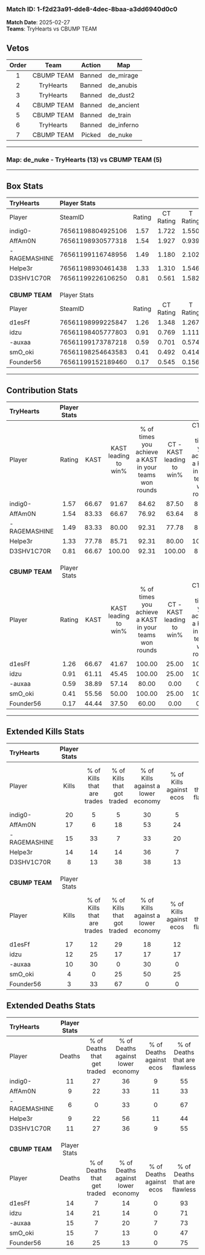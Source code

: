 ### Match ID: 1-f2d23a91-dde8-4dec-8baa-a3dd6940d0c0  
**Match Date**: 2025-02-27  
**Teams**: TryHearts vs CBUMP TEAM  

## Vetos  

| Order | Team | Action | Map |
| :---: | :--: | :----: | --- |
| 1 | CBUMP TEAM | Banned | de_mirage |
| 2 | TryHearts | Banned | de_anubis |
| 3 | TryHearts | Banned | de_dust2 |
| 4 | CBUMP TEAM | Banned | de_ancient |
| 5 | CBUMP TEAM | Banned | de_train |
| 6 | TryHearts | Banned | de_inferno |
| 7 | CBUMP TEAM | Picked | de_nuke |

---  

### **Map**: de_nuke - TryHearts (13) vs CBUMP TEAM (5)  
---  

## Box Stats  

| **TryHearts**  | Player Stats      |        |           |          |       |       |       |         |        |      |     |
| :- | :- | :-: | :-: | :-: | :-: | :-: | :-: | :-: | :-: | :-: | :-: |
| Player         | SteamID           | Rating | CT Rating | T Rating | KAST  |  ADR  | Kills | Assists | Deaths | K/D  | HS% |
| indig0-        | 76561198804925106 |  1.57  |   1.722   |  1.550   | 66.67 | 119.1 |  20   |    2    |   11   | 1.82 | 30  |
| AffAm0N        | 76561198930577318 |  1.54  |   1.927   |  0.939   | 83.33 | 96.1  |  17   |    2    |   9    | 1.89 | 82  |
| -RAGEMASHINE   | 76561199116748956 |  1.49  |   1.180   |  2.102   | 83.33 | 80.4  |  15   |    3    |   6    | 2.50 | 40  |
| Helpe3r        | 76561198930461438 |  1.33  |   1.310   |  1.546   | 77.78 | 84.3  |  14   |    4    |   9    | 1.56 | 50  |
| D3SHV1C70R     | 76561199226106250 |  0.81  |   0.561   |  1.582   | 66.67 | 57.3  |   8   |    4    |   11   | 0.73 | 62  |
|                |                   |        |           |          |       |       |       |         |        |      |     |
|                |                   |        |           |          |       |       |       |         |        |      |     |
|                |                   |        |           |          |       |       |       |         |        |      |     |
| **CBUMP TEAM** | Player Stats      |        |           |          |       |       |       |         |        |      |     |
| Player         | SteamID           | Rating | CT Rating | T Rating | KAST  |  ADR  | Kills | Assists | Deaths | K/D  | HS% |
| d1esFf         | 76561198999225847 |  1.26  |   1.348   |  1.267   | 66.67 | 94.8  |  17   |    2    |   14   | 1.21 | 76  |
| idzu           | 76561198405777803 |  0.91  |   0.769   |  1.111   | 61.11 | 67.6  |  12   |    4    |   14   | 0.86 | 66  |
| -auxaa         | 76561199173787218 |  0.59  |   0.701   |  0.574   | 38.89 | 55.6  |  10   |    5    |   15   | 0.67 | 60  |
| smO_oki        | 76561198254643583 |  0.41  |   0.492   |  0.414   | 55.56 | 52.2  |   4   |    5    |   15   | 0.27 | 50  |
| Founder56      | 76561199152189460 |  0.17  |   0.545   |  0.156   | 44.44 | 29.6  |   3   |    3    |   16   | 0.19 |  0  |
---  

## Contribution Stats  

| **TryHearts**  | Player Stats |       |                      |                                                        |                           |                                                             |                          |                                                            |
| :- | :-: | :-: | :-: | :-: | :-: | :-: | :-: | :-: |
| Player         |    Rating    | KAST  | KAST leading to win% | % of times you achieve a KAST in your teams won rounds | CT - KAST leading to win% | CT - % of times you achieve a KAST in your teams won rounds | T - KAST leading to win% | T - % of times you achieve a KAST in your teams won rounds |
| indig0-        |     1.57     | 66.67 |        91.67         |                         84.62                          |           87.50           |                            87.50                            |          100.00          |                           80.00                            |
| AffAm0N        |     1.54     | 83.33 |        66.67         |                         76.92                          |           63.64           |                            87.50                            |          75.00           |                           60.00                            |
| -RAGEMASHINE   |     1.49     | 83.33 |        80.00         |                         92.31                          |           77.78           |                            87.50                            |          83.33           |                           100.00                           |
| Helpe3r        |     1.33     | 77.78 |        85.71         |                         92.31                          |           80.00           |                           100.00                            |          100.00          |                           80.00                            |
| D3SHV1C70R     |     0.81     | 66.67 |        100.00        |                         92.31                          |          100.00           |                            87.50                            |          100.00          |                           100.00                           |
|                |              |       |                      |                                                        |                           |                                                             |                          |                                                            |
|                |              |       |                      |                                                        |                           |                                                             |                          |                                                            |
|                |              |       |                      |                                                        |                           |                                                             |                          |                                                            |
| **CBUMP TEAM** | Player Stats |       |                      |                                                        |                           |                                                             |                          |                                                            |
| Player         |    Rating    | KAST  | KAST leading to win% | % of times you achieve a KAST in your teams won rounds | CT - KAST leading to win% | CT - % of times you achieve a KAST in your teams won rounds | T - KAST leading to win% | T - % of times you achieve a KAST in your teams won rounds |
| d1esFf         |     1.26     | 66.67 |        41.67         |                         100.00                         |           25.00           |                           100.00                            |          50.00           |                           100.00                           |
| idzu           |     0.91     | 61.11 |        45.45         |                         100.00                         |           25.00           |                           100.00                            |          57.14           |                           100.00                           |
| -auxaa         |     0.59     | 38.89 |        57.14         |                         80.00                          |           0.00            |                            0.00                             |          80.00           |                           100.00                           |
| smO_oki        |     0.41     | 55.56 |        50.00         |                         100.00                         |           25.00           |                           100.00                            |          66.67           |                           100.00                           |
| Founder56      |     0.17     | 44.44 |        37.50         |                         60.00                          |           0.00            |                            0.00                             |          60.00           |                           75.00                            |
---  

## Extended Kills Stats  

| **TryHearts**  | Player Stats |                            |                            |                                    |                         |                              |                                 |                                       |                    |           |
| :- | :-: | :-: | :-: | :-: | :-: | :-: | :-: | :-: | :-: | :-: |
| Player         |    Kills     | % of Kills that are trades | % of Kills that got traded | % of Kills against a lower economy | % of Kills against ecos | % of Kills that are flawless | % of Kills that are close duels | % of Kills that are assisted by flash | Pistol Round Kills | AWP Kills |
| indig0-        |      20      |             5              |             5              |                 30                 |            5            |              75              |                0                |                   0                   |         2          |    10     |
| AffAm0N        |      17      |             6              |             18             |                 53                 |           24            |              71              |                6                |                   0                   |         3          |     0     |
| -RAGEMASHINE   |      15      |             33             |             7              |                 33                 |           20            |              67              |                7                |                   0                   |         1          |     0     |
| Helpe3r        |      14      |             14             |             14             |                 36                 |            7            |              79              |                0                |                   0                   |         2          |     0     |
| D3SHV1C70R     |      8       |             13             |             38             |                 38                 |           13            |              63              |                0                |                   0                   |         2          |     0     |
|                |              |                            |                            |                                    |                         |                              |                                 |                                       |                    |           |
|                |              |                            |                            |                                    |                         |                              |                                 |                                       |                    |           |
|                |              |                            |                            |                                    |                         |                              |                                 |                                       |                    |           |
| **CBUMP TEAM** | Player Stats |                            |                            |                                    |                         |                              |                                 |                                       |                    |           |
| Player         |    Kills     | % of Kills that are trades | % of Kills that got traded | % of Kills against a lower economy | % of Kills against ecos | % of Kills that are flawless | % of Kills that are close duels | % of Kills that are assisted by flash | Pistol Round Kills | AWP Kills |
| d1esFf         |      17      |             12             |             29             |                 18                 |           12            |              53              |                0                |                   6                   |         1          |     0     |
| idzu           |      12      |             25             |             17             |                 17                 |           17            |              58              |                8                |                   8                   |         2          |     0     |
| -auxaa         |      10      |             30             |             0              |                 30                 |            0            |              40              |               10                |                   0                   |         0          |     0     |
| smO_oki        |      4       |             0              |             25             |                 50                 |           25            |              50              |                0                |                   0                   |         1          |     0     |
| Founder56      |      3       |             33             |             67             |                 0                  |            0            |              33              |                0                |                   0                   |         0          |     0     |
## Extended Deaths Stats  

| **TryHearts**  | Player Stats |                             |                                   |                          |                               |                            |                           |               |
| :- | :-: | :-: | :-: | :-: | :-: | :-: | :-: | :-: |
| Player         |    Deaths    | % of Deaths that get traded | % of Deaths against lower economy | % of Deaths against ecos | % of Deaths that are flawless | % of Deaths that are close | % of Deaths while blinded | Deaths to AWP |
| indig0-        |      11      |             27              |                36                 |            9             |              55               |             9              |             0             |       0       |
| AffAm0N        |      9       |             22              |                33                 |            11            |              33               |             11             |            11             |       0       |
| -RAGEMASHINE   |      6       |              0              |                33                 |            0             |              67               |             0              |             0             |       0       |
| Helpe3r        |      9       |             22              |                56                 |            11            |              44               |             0              |             0             |       0       |
| D3SHV1C70R     |      11      |             27              |                36                 |            9             |              55               |             0              |             9             |       0       |
|                |              |                             |                                   |                          |                               |                            |                           |               |
|                |              |                             |                                   |                          |                               |                            |                           |               |
|                |              |                             |                                   |                          |                               |                            |                           |               |
| **CBUMP TEAM** | Player Stats |                             |                                   |                          |                               |                            |                           |               |
| Player         |    Deaths    | % of Deaths that get traded | % of Deaths against lower economy | % of Deaths against ecos | % of Deaths that are flawless | % of Deaths that are close | % of Deaths while blinded | Deaths to AWP |
| d1esFf         |      14      |              7              |                14                 |            0             |              93               |             0              |             0             |       2       |
| idzu           |      14      |             21              |                14                 |            0             |              71               |             7              |             0             |       2       |
| -auxaa         |      15      |              7              |                20                 |            7             |              73               |             0              |             0             |       2       |
| smO_oki        |      15      |              7              |                13                 |            0             |              47               |             0              |             0             |       1       |
| Founder56      |      16      |             25              |                13                 |            0             |              75               |             6              |             0             |       3       |
